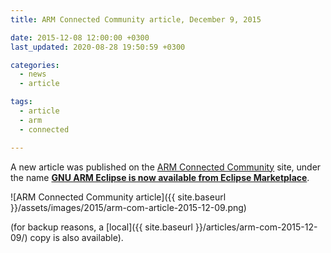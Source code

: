 ```yaml
---
title: ARM Connected Community article, December 9, 2015

date: 2015-12-08 12:00:00 +0300
last_updated: 2020-08-28 19:50:59 +0300

categories:
  - news
  - article

tags:
  - article
  - arm
  - connected

---
```


A new article was published on the [ARM Connected Community](http://community.arm.com) site, under the name **[GNU ARM Eclipse is now available from Eclipse Marketplace](https://community.arm.com/groups/tools/blog/2015/12/09/gnu-arm-eclipse-now-available-from-eclipse-marketplace)**.

![ARM Connected Community article]({{ site.baseurl }}/assets/images/2015/arm-com-article-2015-12-09.png)

(for backup reasons, a [local]({{ site.baseurl }}/articles/arm-com-2015-12-09/) copy is also available).
